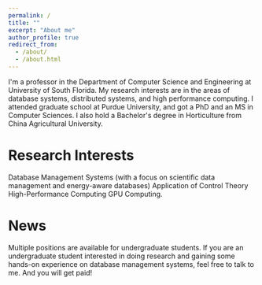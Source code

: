 ```yaml
---
permalink: /
title: ""
excerpt: "About me"
author_profile: true
redirect_from: 
  - /about/
  - /about.html
---
```


I'm a professor in the Department of Computer Science and Engineering at University of South Florida. My research interests are in the areas of database systems, distributed systems, and high performance computing. I attended graduate school at Purdue University, and got a PhD and an MS in Computer Sciences. I also hold a Bachelor's degree in Horticulture from China Agricultural University.

Research Interests
====

Database Management Systems (with a focus on scientific data management and energy-aware databases)
Application of Control Theory
High-Performance Computing
GPU Computing.

News
====
Multiple positions are available for undergraduate students. If you are an undergraduate student interested in doing research and gaining some hands-on experience on database management systems, feel free to talk to me. And you will get paid!


